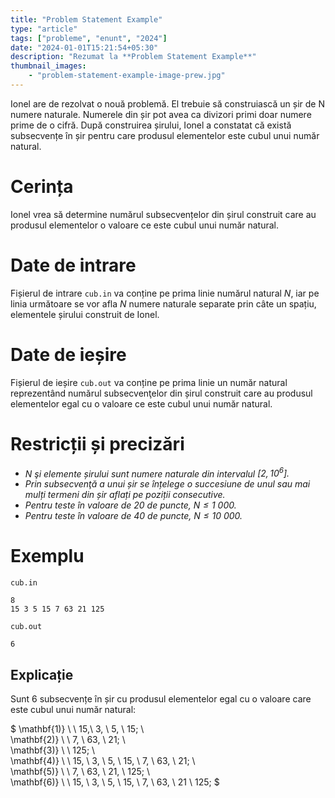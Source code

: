 ```yaml
---
title: "Problem Statement Example"
type: "article"
tags: ["probleme", "enunt", "2024"]
date: "2024-01-01T15:21:54+05:30"
description: "Rezumat la **Problem Statement Example**"
thumbnail_images:
    - "problem-statement-example-image-prew.jpg"
---
```


Ionel are de rezolvat o nouă problemă. El trebuie să construiască un șir de N numere naturale. Numerele din șir pot avea ca divizori primi doar numere prime de o cifră. După construirea șirului, Ionel a constatat că există subsecvențe în șir pentru care produsul elementelor este cubul unui număr natural.

# Cerința

Ionel vrea să determine numărul subsecvențelor din șirul construit care au produsul elementelor o valoare ce este cubul unui număr natural.

# Date de intrare

Fișierul de intrare `cub.in` va conține pe prima linie numărul natural $N$, iar pe linia următoare se vor afla $N$ numere naturale separate prin câte un spațiu, elementele șirului construit de Ionel.


# Date de ieșire

Fișierul de ieșire `cub.out` va conține pe prima linie un număr natural reprezentând numărul subsecvenţelor din șirul construit care au produsul elementelor egal cu o valoare ce este cubul unui număr natural.


# Restricții și precizări

* _$N$ şi elemente șirului sunt numere naturale din intervalul $[2,10^6].$_
* _Prin subsecvenţă a unui șir se înțelege o succesiune de unul sau mai mulți termeni din șir aflați pe poziții consecutive._
* _Pentru teste în valoare de $20$ de puncte, $N \leq 1 \ 000.$_
* _Pentru teste în valoare de $40$ de puncte, $N \leq 10 \ 000.$_

# Exemplu

`cub.in`

```
8
15 3 5 15 7 63 21 125
```

`cub.out`

```
6
```

## Explicație

Sunt $6$ subsecvențe în șir cu produsul elementelor egal cu o valoare care este cubul unui număr natural:

$
\mathbf{1)} \ \ 15,\ 3, \ 5, \ 15; \\\
\mathbf{2)} \ \ 7, \ 63, \ 21; \\\
\mathbf{3)} \ \ 125; \\\
\mathbf{4)} \ \ 15, \ 3, \ 5, \ 15, \ 7, \ 63, \ 21; \\\
\mathbf{5)} \ \ 7, \ 63, \ 21, \ 125; \\\
\mathbf{6)} \ \ 15, \ 3, \ 5, \ 15, \ 7, \ 63, \ 21 \ 125;
$